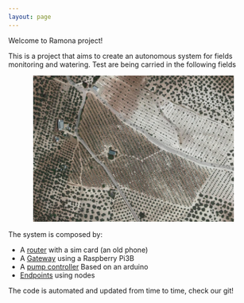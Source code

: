 ```yaml
---
layout: page
---
```

Welcome to Ramona project! 

This is a project that aims to create an autonomous system for fields monitoring and watering. Test are being carried in the following fields

<p style="text-align:center">
<a href="https://maps.app.goo.gl/ABTyypvtwqSzXwKu7"> <img src="./assets/satelite_view.png" width="80%"/></a>
</p>

The system is composed by:
- A [router](./Router) with a sim card (an old phone)
- A [Gateway](./Gateway) using a Raspberry Pi3B
- A [pump controller](./Pump) Based on an arduino
- [Endpoints](./Nodes) using nodes

The code is automated and updated from time to time, check our git!